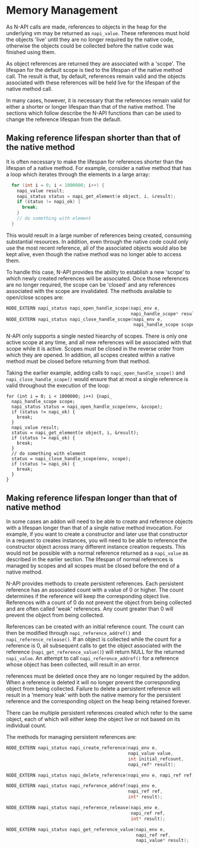 # Memory Management

As N-API calls are made, references to objects in the heap for the underlying
vm may be returned as ```napi_value```.  These references must hold the
objects 'live' until they are no longer required by the native code,
otherwise the objects could be collected before the native code was
finished using them.

As object references are returned they are associated with a
'scope'. The lifespan for the default scope is tied to the lifespan
of the native method call. The result is that, by default, references
remain valid and the objects associated with these references will be
held live for the lifespan of the native method call.   

In many cases, however, it is necessary that the references remain valid for
either a shorter or longer lifespan than that of the native method.
The sections which follow describe the N-API functions than can be used
to change the reference lifespan from the default.

## Making reference lifespan shorter than that of the native method

It is often necessary to make the lifespan for references shorter than
the lifespan of a native method. For example, consider a native method
that has a loop which iterates through the elements in a large array:

```C
  for (int i = 0; i < 1000000; i++) {
    napi_value result;
    napi_status status = napi_get_element(e object, i, &result);
    if (status != napi_ok) {
      break;
    }
    // do something with element
  }
```

This would result in a large number of references being created, consuming
substantial resources. In addition, even through the native code could only
use the most recent reference, all of the associated objects would also be
kept alive, even though the native method was no longer able to access them.

To handle this case, N-API provides the ability to establish a new 'scope' to
which newly created references will be associated.  Once those references
are no longer required, the scope can be 'closed' and any references associated
with the scope are invalidated.  The methods available to open/close scopes are:

```C
NODE_EXTERN napi_status napi_open_handle_scope(napi_env e,
                                               napi_handle_scope* result);
NODE_EXTERN napi_status napi_close_handle_scope(napi_env e,
                                                napi_handle_scope scope);
```

N-API only supports a single nested hiearchy of scopes.  There is only one
active scope at any time, and all new references will be associated with that
scope while it is active.  Scopes must be closed in the reverse order from
which they are opened.  In addition, all scopes created within a native method
must be closed before returning from that method.

Taking the earlier example, adding calls to ```napi_open_handle_scope()``` and
```napi_close_handle_scope()```  would ensure that at most a single reference
is valid throughout the execution of the loop:

```
for (int i = 0; i < 1000000; i++) {napi_
  napi_handle_scope scope;
  napi_status status = napi_open_handle_scope(env, &scope);
  if (status != napi_ok) {
    break;
  }
  napi_value result;
  status = napi_get_element(e object, i, &result);
  if (status != napi_ok) {
    break;
  }
  // do something with element
  status = napi_close_handle_scope(env, scope);
  if (status != napi_ok) {
    break;
  }
}
```

## Making reference lifespan longer than that of native method

In some cases an addon will need to be able to create and reference objects
with a lifespan longer than that of a single native method invocation. For
example, if you want to create a constructor and later use that constructor
in a request to creates instances, you will need to be able to reference
the constructor object across many different instance creation requests. This
would not be possible with a normal reference returned as a ```napi_value``` as
described in the earlier section.  The lifespan of normal references is
managed by scopes and all scopes must be closed before the end of a native
method.

N-API provides methods to create persistent references.  Each persistent
reference has an associated count with a value of 0 or higher. The count
determines if the reference will keep the corresponding object live.  
References with a count of 0 do not prevent the object from being collected
and are often called 'weak' references. Any count greater than 0 will prevent
the object from being collected.

References can be created with an initial reference count.  The count can
then be modified through ```napi_reference_addref()``` and
```napi_reference_release()```.  If an object is collected while the count
for a reference is 0, all subsequent calls to
get the object associated with the reference (```napi_get_reference_value()```)
will return NULL for the returned ```napi_value```.  An attempt to call
```napi_reference_addref()``` for a reference whose object has been collected,
will result in an error.

references must be deleted once they are no longer required by the addon. When
a reference is deleted it will no longer prevent the corresponding object from
being collected.  Failure to delete a persistent reference will result in
a 'memory leak' with both the native memory for the persistent reference and
the corresponding object on the heap being retained forever.

There can be multiple persistent references created which refer to the same
object, each of which will either keep the object live or not based on its
individual count.

The methods for managing persistent references are:

```C
NODE_EXTERN napi_status napi_create_reference(napi_env e,
                                              napi_value value,
                                              int initial_refcount,
                                              napi_ref* result);

NODE_EXTERN napi_status napi_delete_reference(napi_env e, napi_ref ref);

NODE_EXTERN napi_status napi_reference_addref(napi_env e,
                                              napi_ref ref,
                                              int* result);

NODE_EXTERN napi_status napi_reference_release(napi_env e,
                                               napi_ref ref,
                                               int* result);

NODE_EXTERN napi_status napi_get_reference_value(napi_env e,
                                                 napi_ref ref,
                                                 napi_value* result);
```
